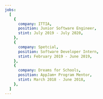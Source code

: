 ```yaml
---
jobs:
  [
    {
      company: ITTIA,
      position: Junior Software Engineer,
      stint: July 2019 - July 2020,
    },
    {
      company: Spetcial,
      position: Software Developer Intern,
      stint: February 2019 - June 2019,
    },
    {
      company: Dreams for Schools,
      position: AppJam+ Program Mentor,
      stint: March 2018 - June 2018,
    },
  ]
---
```

